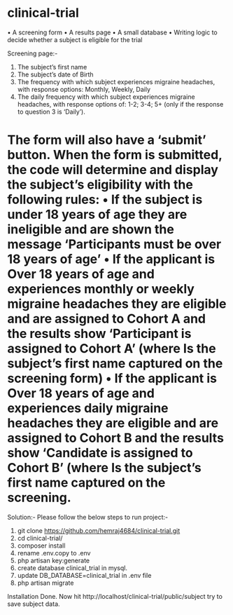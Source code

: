 # clinical-trial
• A screening form
• A results page
• A small database
• Writing logic to decide whether a subject is eligible for the trial

Screening page:-
1) The subject’s first name
2) The subject’s date of Birth
3) The frequency with which subject experiences migraine headaches, with response options: Monthly, Weekly, Daily 
4) The daily frequency with which subject experiences migraine headaches, with response
options of: 1-2; 3-4; 5+ (only if the response to question 3 is ‘Daily’).

The form will also have a ‘submit’ button. When the form is submitted, the code will determine and
display the subject’s eligibility with the following rules:
• If the subject is under 18 years of age they are ineligible and are shown the message
‘Participants must be over 18 years of age’
• If the applicant is Over 18 years of age and experiences monthly or weekly migraine
headaches they are eligible and are assigned to Cohort A and the results show ‘Participant
<name> is assigned to Cohort A’ (where <name> Is the subject’s first name captured on the
screening form)
• If the applicant is Over 18 years of age and experiences daily migraine headaches they are
eligible and are assigned to Cohort B and the results show ‘Candidate <name> is assigned to
Cohort B’ (where <name> Is the subject’s first name captured on the screening.
===========================================================================================
Solution:-
Please follow the below steps to run project:- 
1) git clone https://github.com/hemraj4684/clinical-trial.git
2) cd clinical-trial/
3) composer install
4) rename .env.copy to .env
4) php artisan key:generate
5) create database clinical_trial in mysql.
6) update DB_DATABASE=clinical_trial in .env file
7) php artisan migrate

Installation Done. Now hit http://localhost/clinical-trial/public/subject
try to save subject data.


